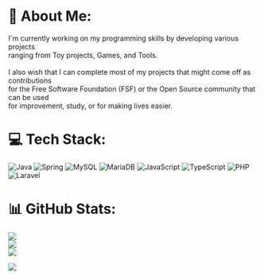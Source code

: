 # 💫 About Me:
I'm currently working on my programming skills by developing various projects<br>ranging from Toy projects, Games, and Tools.<br><br>I also wish that I can complete most of my projects that might come off as contributions<br>for the Free Software Foundation (FSF) or the Open Source community that can be used<br>for improvement, study, or for making lives easier.


# 💻 Tech Stack:
![Java](https://img.shields.io/badge/java-%23ED8B00.svg?style=for-the-badge&logo=openjdk&logoColor=white) ![Spring](https://img.shields.io/badge/spring-%236DB33F.svg?style=for-the-badge&logo=spring&logoColor=white) ![MySQL](https://img.shields.io/badge/mysql-4479A1.svg?style=for-the-badge&logo=mysql&logoColor=white) ![MariaDB](https://img.shields.io/badge/MariaDB-003545?style=for-the-badge&logo=mariadb&logoColor=white) ![JavaScript](https://img.shields.io/badge/javascript-%23323330.svg?style=for-the-badge&logo=javascript&logoColor=%23F7DF1E) ![TypeScript](https://img.shields.io/badge/typescript-%23007ACC.svg?style=for-the-badge&logo=typescript&logoColor=white) ![PHP](https://img.shields.io/badge/php-%23777BB4.svg?style=for-the-badge&logo=php&logoColor=white) ![Laravel](https://img.shields.io/badge/laravel-%23FF2D20.svg?style=for-the-badge&logo=laravel&logoColor=white)
# 📊 GitHub Stats:
![](https://github-readme-stats.vercel.app/api?username=Lurky-phish-2085&theme=default&hide_border=false&include_all_commits=true&count_private=true)<br/>
![](https://github-readme-streak-stats.herokuapp.com/?user=Lurky-phish-2085&theme=default&hide_border=false)<br/>
![](https://github-readme-stats.vercel.app/api/top-langs/?username=Lurky-phish-2085&theme=default&hide_border=false&include_all_commits=true&count_private=true&layout=compact)


[![](https://visitcount.itsvg.in/api?id=Lurky-phish-2085&icon=5&color=0)](https://visitcount.itsvg.in)

<!-- Proudly created with GPRM ( https://gprm.itsvg.in ) -->
